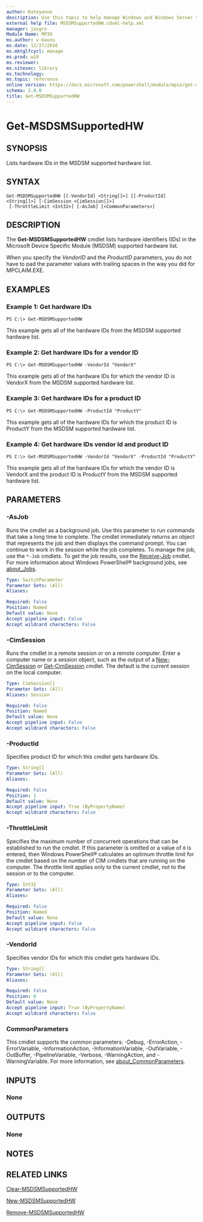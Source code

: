 ```yaml
---
author: Kateyanne
description: Use this topic to help manage Windows and Windows Server technologies with Windows PowerShell.
external help file: MSDSMSupportedHW.cdxml-help.xml
manager: jasgro
Module Name: MPIO
ms.author: v-kaunu
ms.date: 12/27/2016
ms.mktglfcycl: manage
ms.prod: w10
ms.reviewer: 
ms.sitesec: library
ms.technology: 
ms.topic: reference
online version: https://docs.microsoft.com/powershell/module/mpio/get-msdsmsupportedhw?view=windowsserver2016-ps&wt.mc_id=ps-gethelp
schema: 2.0.0
title: Get-MSDSMSupportedHW
---
```


# Get-MSDSMSupportedHW

## SYNOPSIS
Lists hardware IDs in the MSDSM supported hardware list.

## SYNTAX

```
Get-MSDSMSupportedHW [[-VendorId] <String[]>] [[-ProductId] <String[]>] [-CimSession <CimSession[]>]
 [-ThrottleLimit <Int32>] [-AsJob] [<CommonParameters>]
```

## DESCRIPTION
The **Get-MSDSMSupportedHW** cmdlet lists hardware identifiers (IDs) in the Microsoft Device Specific Module (MSDSM) supported hardware list.

When you specify the *VendorID* and the *ProductID* parameters, you do not have to pad the parameter values with trailing spaces in the way you did for MPCLAIM.EXE.

## EXAMPLES

### Example 1: Get hardware IDs
```
PS C:\> Get-MSDSMSupportedHW
```

This example gets all of the hardware IDs from the MSDSM supported hardware list.

### Example 2: Get hardware IDs for a vendor ID
```
PS C:\> Get-MSDSMSupportedHW -VendorId "VendorX"
```

This example gets all of the hardware IDs for which the vendor ID is VendorX from the MSDSM supported hardware list.

### Example 3: Get hardware IDs for a product ID
```
PS C:\> Get-MSDSMSupportedHW -ProductId "ProductY"
```

This example gets all of the hardware IDs for which the product ID is ProductY from the MSDSM supported hardware list.

### Example 4: Get hardware IDs vendor Id and product ID
```
PS C:\> Get-MSDSMSupportedHW -VendorId "VendorX" -ProductId "ProductY"
```

This example gets all of the hardware IDs for which the vendor ID is VendorX and the product ID is ProductY from the MSDSM supported hardware list.

## PARAMETERS

### -AsJob
Runs the cmdlet as a background job.
Use this parameter to run commands that take a long time to complete. 
 The cmdlet immediately returns an object that represents the job and then displays the command prompt.
You can continue to work in the session while the job completes.
To manage the job, use the `*-Job` cmdlets.
To get the job results, use the [Receive-Job](https://go.microsoft.com/fwlink/?LinkID=113372) cmdlet. 
 For more information about Windows PowerShell® background jobs, see [about_Jobs](https://go.microsoft.com/fwlink/?LinkID=113251).

```yaml
Type: SwitchParameter
Parameter Sets: (All)
Aliases: 

Required: False
Position: Named
Default value: None
Accept pipeline input: False
Accept wildcard characters: False
```

### -CimSession
Runs the cmdlet in a remote session or on a remote computer.
Enter a computer name or a session object, such as the output of a [New-CimSession](https://go.microsoft.com/fwlink/p/?LinkId=227967) or [Get-CimSession](https://go.microsoft.com/fwlink/p/?LinkId=227966) cmdlet.
The default is the current session on the local computer.

```yaml
Type: CimSession[]
Parameter Sets: (All)
Aliases: Session

Required: False
Position: Named
Default value: None
Accept pipeline input: False
Accept wildcard characters: False
```

### -ProductId
Specifies product ID for which this cmdlet gets hardware IDs.

```yaml
Type: String[]
Parameter Sets: (All)
Aliases: 

Required: False
Position: 1
Default value: None
Accept pipeline input: True (ByPropertyName)
Accept wildcard characters: False
```

### -ThrottleLimit
Specifies the maximum number of concurrent operations that can be established to run the cmdlet.
If this parameter is omitted or a value of `0` is entered, then Windows PowerShell® calculates an optimum throttle limit for the cmdlet based on the number of CIM cmdlets that are running on the computer.
The throttle limit applies only to the current cmdlet, not to the session or to the computer.

```yaml
Type: Int32
Parameter Sets: (All)
Aliases: 

Required: False
Position: Named
Default value: None
Accept pipeline input: False
Accept wildcard characters: False
```

### -VendorId
Specifies vendor IDs for which this cmdlet gets hardware IDs.

```yaml
Type: String[]
Parameter Sets: (All)
Aliases: 

Required: False
Position: 0
Default value: None
Accept pipeline input: True (ByPropertyName)
Accept wildcard characters: False
```

### CommonParameters
This cmdlet supports the common parameters: -Debug, -ErrorAction, -ErrorVariable, -InformationAction, -InformationVariable, -OutVariable, -OutBuffer, -PipelineVariable, -Verbose, -WarningAction, and -WarningVariable. For more information, see [about_CommonParameters](https://go.microsoft.com/fwlink/?LinkID=113216).

## INPUTS

### None

## OUTPUTS

### None

## NOTES

## RELATED LINKS

[Clear-MSDSMSupportedHW](./Clear-MSDSMSupportedHW.md)

[New-MSDSMSupportedHW](./New-MSDSMSupportedHW.md)

[Remove-MSDSMSupportedHW](./Remove-MSDSMSupportedHW.md)

